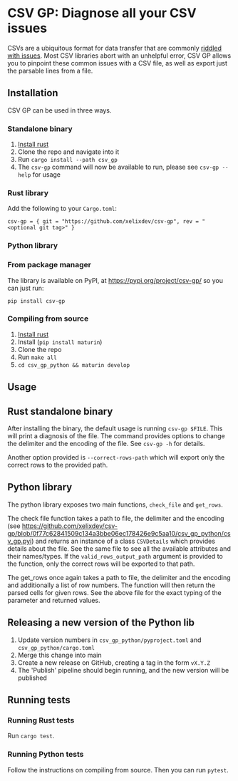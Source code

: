 # CSV GP: Diagnose all your CSV issues

CSVs are a ubiquitous format for data transfer that are commonly [riddled with issues](https://donatstudios.com/Falsehoods-Programmers-Believe-About-CSVs). Most CSV libraries abort with an unhelpful error, CSV GP allows you to pinpoint these common issues with a CSV file, as well as export just the parsable lines from a file.

## Installation

CSV GP can be used in three ways.

### Standalone binary

1. [Install rust](https://www.rust-lang.org/tools/install)
2. Clone the repo and navigate into it
3. Run `cargo install --path csv_gp`
4. The `csv-gp` command will now be available to run, please see `csv-gp --help` for usage

### Rust library

Add the following to your `Cargo.toml`:

`csv-gp = { git = "https://github.com/xelixdev/csv-gp", rev = "<optional git tag>" }`

### Python library

### From package manager

The library is available on PyPI, at https://pypi.org/project/csv-gp/ so you can just run:

`pip install csv-gp`

### Compiling from source

1. [Install rust](https://www.rust-lang.org/tools/install)
2. Install (`pip install maturin`)
3. Clone the repo
4. Run `make all`
5. `cd csv_gp_python && maturin develop`

## Usage

## Rust standalone binary

After installing the binary, the default usage is running `csv-gp $FILE`. This will print a diagnosis of the file. The command provides options to change the delimiter and the encoding of the file. See `csv-gp -h` for details.

Another option provided is `--correct-rows-path` which will export only the correct rows to the provided path.

## Python library

The python library exposes two main functions, `check_file` and `get_rows`.

The check file function takes a path to file, the delimiter and the encoding (see https://github.com/xelixdev/csv-gp/blob/0f77c62841509c134a3bbe06ec178426e9c5aa10/csv_gp_python/csv_gp.pyi) and returns an instance of a class `CSVDetails` which provides details about the file. See the same file to see all the available attributes and their names/types.
If the `valid_rows_output_path` argument is provided to the function, only the correct rows will be exported to that path.

The get_rows once again takes a path to file, the delimiter and the encoding and additionally a list of row numbers. The function will then return the parsed cells for given rows. See the above file for the exact typing of the parameter and returned values.

## Releasing a new version of the Python lib

1. Update version numbers in `csv_gp_python/pyproject.toml` and `csv_gp_python/cargo.toml`
2. Merge this change into main
3. Create a new release on GitHub, creating a tag in the form `vX.Y.Z`
4. The 'Publish' pipeline should begin running, and the new version will be published

## Running tests

### Running Rust tests

Run `cargo test`.

### Running Python tests

Follow the instructions on compiling from source. Then you can run `pytest`.
